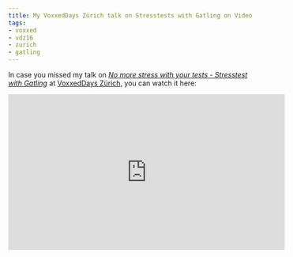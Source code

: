 ```yaml
---
title: My VoxxedDays Zürich talk on Stresstests with Gatling on Video
tags:
- voxxed
- vdz16
- zurich
- gatling
---
```


In case you missed my talk on _[No more stress with your tests - Stresstest with Gatling](https://speakerdeck.com/dasniko/stresstest-with-gatling)_ at [VoxxedDays Zürich](/2016/03/voxxeddays_zurich.html), you can watch it here:

<iframe allowfullscreen="" frameborder="0" height="315" width="560" src="https://www.youtube.com/embed/gOZvtBYzIVc?list=PLGsXDvjWzoeS2GjDvoifCloJPJNPawMzG"></iframe>
